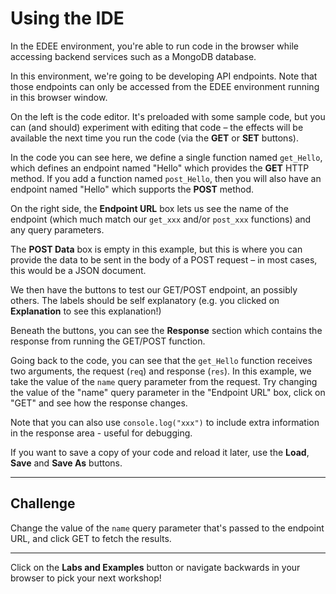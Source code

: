 # Using the IDE

In the EDEE environment, you're able to run code in the browser while accessing backend services such as a MongoDB database.

In this environment, we're going to be developing API endpoints. Note that those endpoints can only be accessed from the EDEE environment running in this browser window.

On the left is the code editor. It's preloaded with some sample code, but you can (and should) experiment with editing that code – the effects will be available the next time you run the code (via the **GET** or **SET** buttons).

In the code you can see here, we define a single function named `get_Hello`, which defines an endpoint named "Hello" which provides the **GET** HTTP method. If you add a function named `post_Hello`, then you will also have an endpoint named "Hello" which supports the **POST** method.

On the right side, the **Endpoint URL** box lets us see the name of the endpoint (which much match our `get_xxx` and/or `post_xxx` functions) and any query parameters.

The **POST Data** box is empty in this example, but this is where you can provide the data to be sent in the body of a POST request – in most cases, this would be a JSON document.

We then have the buttons to test our GET/POST endpoint, an possibly others. The labels should be self explanatory (e.g. you clicked on **Explanation** to see this explanation!)

Beneath the buttons, you can see the **Response** section which contains the response from running the GET/POST function.

Going back to the code, you can see that the `get_Hello` function receives two arguments, the request (`req`) and response (`res`). In this example, we take the value of the `name` query parameter from the request. Try changing the value of the "name" query parameter in the "Endpoint URL" box, click on "GET" and see how the response changes. 

Note that you can also use `console.log("xxx")` to include extra information in the response area - useful for debugging.

If you want to save a copy of your code and reload it later, use the **Load**, **Save** and **Save As** buttons.

---

## Challenge

Change the value of the `name` query parameter that's passed to the endpoint URL, and click GET to fetch the results.

---

Click on the **Labs and Examples** button or navigate backwards in your browser to pick your next workshop!